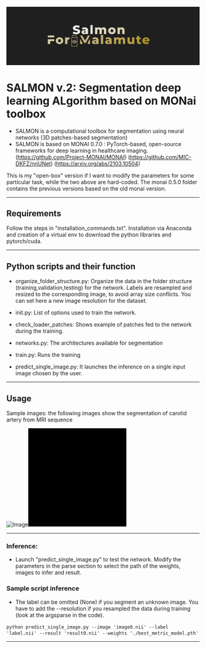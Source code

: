 ![Salmon-logo-1](old/images/salmon_for_malamute.JPG)
# SALMON v.2: Segmentation deep learning ALgorithm based on MONai toolbox
- SALMON is a computational toolbox for segmentation using neural networks (3D patches-based segmentation)
- SALMON is based on MONAI 0.7.0 : PyTorch-based, open-source frameworks for deep learning in healthcare imaging. 
(https://github.com/Project-MONAI/MONAI)
(https://github.com/MIC-DKFZ/nnUNet)
(https://arxiv.org/abs/2103.10504)

This is my "open-box" version if I want to modify the parameters for some particular task, while the two above are hard-coded. The monai 0.5.0 folder contains the previous versions based on the old monai version.

*******************************************************************************
## Requirements
Follow the steps in "installation_commands.txt". Installation via Anaconda and creation of a virtual env to download the python libraries and pytorch/cuda.
*******************************************************************************
## Python scripts and their function

- organize_folder_structure.py: Organize the data in the folder structure (training,validation,testing) for the network. 
Labels are resampled and resized to the corresponding image, to avoid array size conflicts. You can set here a new image resolution for the dataset. 

- init.py: List of options used to train the network. 

- check_loader_patches: Shows example of patches fed to the network during the training.  

- networks.py: The architectures available for segmentation 

- train.py: Runs the training

- predict_single_image.py: It launches the inference on a single input image chosen by the user.
*******************************************************************************
## Usage

Sample images: the following images show the segmentation of carotid artery from MRI sequence

![Image](old/images/image.gif)![result](old/images/result.gif)

*******************************************************************************
### Inference:
- Launch "predict_single_image.py" to test the network. Modify the parameters in the parse section to select the path of the weights, images to infer and result. 

### Sample script inference
- The label can be omitted (None) if you segment an unknown image. You have to add the --resolution if you resampled the data during training (look at the argsparse in the code).
```console
python predict_single_image.py --image 'image0.nii' --label 'label.nii' --result 'result0.nii' --weights './best_metric_model.pth'
```
*******************************************************************************
